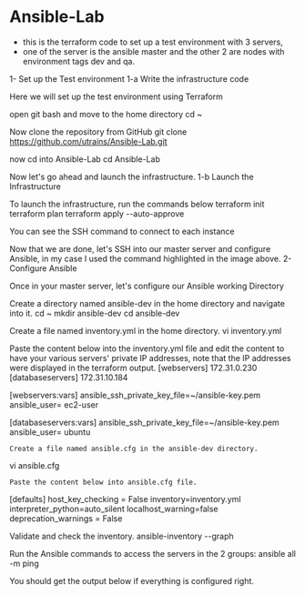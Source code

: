 # Ansible-Lab

- this is the terraform code to set up a test environment with 3 servers, 
- one of the server is the ansible master and the other 2 are nodes with environment tags dev and qa.







1- Set up the Test environment
1-a Write the infrastructure code

Here we will set up the test environment using Terraform

open git bash and move to the home directory
cd ~

Now clone the repository from GitHub 
git clone https://github.com/utrains/Ansible-Lab.git

now cd into Ansible-Lab
cd Ansible-Lab

Now let's go ahead and launch the infrastructure.
1-b Launch the Infrastructure

To launch the infrastructure, run the commands below
terraform init
terraform plan 
terraform apply  --auto-approve







You can see the SSH command to connect to each instance

Now that we are done, let's SSH into our master server and configure Ansible, in my case I used the command highlighted in the image above.
2- Configure Ansible

Once in your master server, let's configure our Ansible working Directory

Create a directory named ansible-dev in the home directory and navigate into it.
cd ~
mkdir ansible-dev
cd ansible-dev

Create a file named inventory.yml in the home directory.
vi inventory.yml

Paste the content below into the inventory.yml file and edit the content to have your various servers' private IP addresses, note that the IP addresses were displayed in the terraform output.
[webservers]
172.31.0.230
[databaseservers]
172.31.10.184

[webservers:vars]
ansible_ssh_private_key_file=~/ansible-key.pem
ansible_user= ec2-user

[databaseservers:vars]
ansible_ssh_private_key_file=~/ansible-key.pem
ansible_user= ubuntu

    Create a file named ansible.cfg in the ansible-dev directory.

vi ansible.cfg

    Paste the content below into ansible.cfg file.

[defaults]
host_key_checking = False
inventory=inventory.yml
interpreter_python=auto_silent
localhost_warning=false
deprecation_warnings = False

Validate and check the inventory.
ansible-inventory --graph

Run the Ansible commands to access the servers in the 2 groups:
ansible all -m ping 

You should get the output below if everything is configured right.
